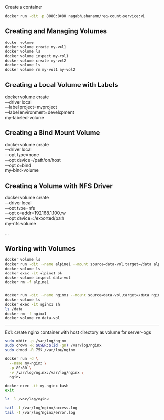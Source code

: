 Create a container

```bash
docker run -dit -p 8080:8080 nagabhushanamn/req-count-service:v1
```

## Creating and Managing Volumes

```bash
docker volume
docker volume create my-vol1
docker volume ls
docker volume inspect my-vol1
docker volume create my-vol2
docker volume ls
docker volume rm my-vol1 my-vol2
```

## Creating a Local Volume with Labels

docker volume create \
 --driver local \
 --label project=myproject \
 --label environment=development \
 my-labeled-volume

## Creating a Bind Mount Volume

docker volume create \
 --driver local \
 --opt type=none \
 --opt device=/path/on/host \
 --opt o=bind \
 my-bind-volume

## Creating a Volume with NFS Driver

docker volume create \
 --driver local \
 --opt type=nfs \
 --opt o=addr=192.168.1.100,rw \
 --opt device=:/exported/path \
 my-nfs-volume

...

## Working with Volumes

```bash
docker volume ls
docker run -dit --name alpine1 --mount source=data-vol,target=/data alpine
docker volume ls
docker exec -it alpine1 sh
docker volume inspect data-vol
docker rm -f alpine1


docker run -dit --name nginx1 --mount source=data-vol,target=/data nginx
docker volume ls
docker exec -it nginx1 sh
ls /data
docker rm -f nginx1
docker volume rm data-vol
```

---

Ex1: create nginx container with host directory as volume for server-logs

```bash
sudo mkdir -p /var/log/nginx
sudo chown -R $USER:$(id -gn) /var/log/nginx
sudo chmod -R 755 /var/log/nginx

docker run -d \
  --name my-nginx \
  -p 80:80 \
  -v /var/log/nginx:/var/log/nginx \
  nginx

docker exec -it my-nginx bash
exit

ls -l /var/log/nginx

tail -f /var/log/nginx/access.log
tail -f /var/log/nginx/error.log



```
